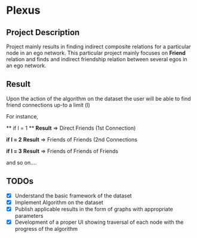 # Plexus #

## Project Description ##
Project mainly results in finding indirect composite relations for a particular node in an ego network.
This particular project mainly focuses on **Friend** relation and finds and indirect friendship relation between several egos in an ego network.

## Result ##
Upon the action of the algorithm on the dataset the user will be able to find friend connections up-to a limit (l)

For instance,

** if l = 1 **
  **Result** => Direct Friends (1st Connection)

**if l = 2**
  **Result** => Friends of Friends (2nd Connections
  
**if l = 3**
  **Result** => Friends of Friends of Friends

and so on....

## TODOs ##

- [x] Understand the basic framework of the dataset
- [x] Implement Algorithm on the dataset
- [x] Publish applicable results in the form of graphs with appropriate parameters
- [x] Development of a proper UI showing traversal of each node with the progress of the algorithm 
